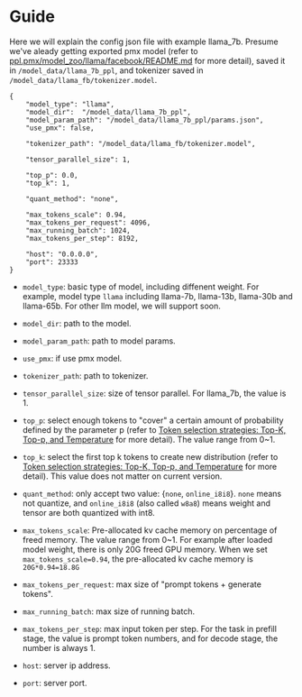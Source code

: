 # Guide
Here we will explain the config json file with example llama_7b. Presume we've aleady getting exported pmx model (refer to  [ppl.pmx/model_zoo/llama/facebook/README.md](https://github.com/openppl-public/ppl.pmx/blob/master/model_zoo/llama/facebook/README.md) for more detail), saved it in `/model_data/llama_7b_ppl`, and tokenizer saved in `/model_data/llama_fb/tokenizer.model`.

```
{
    "model_type": "llama",
    "model_dir":  "/model_data/llama_7b_ppl",
    "model_param_path": "/model_data/llama_7b_ppl/params.json",
    "use_pmx": false,

    "tokenizer_path": "/model_data/llama_fb/tokenizer.model",

    "tensor_parallel_size": 1,

    "top_p": 0.0,
    "top_k": 1,

    "quant_method": "none",

    "max_tokens_scale": 0.94,
    "max_tokens_per_request": 4096,
    "max_running_batch": 1024,
    "max_tokens_per_step": 8192,

    "host": "0.0.0.0",
    "port": 23333
}
```

- `model_type`: basic type of model, including diffenent weight. For example, model type `llama` including llama-7b, llama-13b, llama-30b and llama-65b. For other llm model, we will support soon.

- `model_dir`: path to the model. 

- `model_param_path`: path to model params.

- `use_pmx`: if use pmx model.

- `tokenizer_path`: path to tokenizer.

- `tensor_parallel_size`: size of tensor parallel. For llama_7b, the value is 1. 

- `top_p`:  select enough tokens to "cover" a certain amount of probability defined by the parameter p (refer to [Token selection strategies: Top-K, Top-p, and Temperature](https://peterchng.com/blog/2023/05/02/token-selection-strategies-top-k-top-p-and-temperature/) for more detail). The value range from 0~1.

- `top_k`: select the first top k tokens to create new distribution (refer to [Token selection strategies: Top-K, Top-p, and Temperature](https://peterchng.com/blog/2023/05/02/token-selection-strategies-top-k-top-p-and-temperature/) for more detail). This value does not matter on current version. 

- `quant_method`: only accept two value: {`none`, `online_i8i8`}. `none` means not quantize, and `online_i8i8` (also called `w8a8`) means weight and tensor are both quantized with int8. 

- `max_tokens_scale`: Pre-allocated kv cache memory on percentage of freed memory. The value range from 0~1. For example after loaded model weight, there is only 20G freed GPU memory. When we set `max_tokens_scale=0.94`, the pre-allocated kv cache memory is `20G*0.94=18.8G`

- `max_tokens_per_request`: max size of "prompt tokens + generate tokens".

- `max_running_batch`: max size of running batch.

- `max_tokens_per_step`: max input token per step. For the task in prefill stage, the value is prompt token numbers, and for decode stage, the number is always 1. 

- `host`: server ip address.

- `port`: server port.
